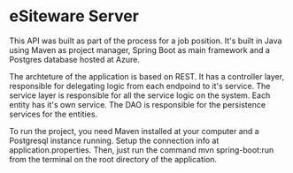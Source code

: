 # eSiteware Server
This API was built as part of the process for a job position. It's built in Java using Maven as project manager, Spring Boot
as main framework and a Postgres database hosted at Azure.

The archteture of the application is based on REST. It has a controller layer, responsible for delegating logic from each endpoind
to it's service.
The service layer is responsible for all the service logic on the system. Each entity has it's own service.
The DAO is responsible for the persistence services for the entities.

To run the project, you need Maven installed at your computer and a Postgresql instance running.
Setup the connection info at application.properties. Then, just run the command mvn spring-boot:run from the terminal
on the root directory of the application.
